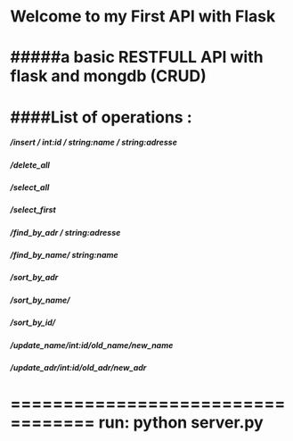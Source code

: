 
Welcome to my First API with Flask
==================================
  #####a basic RESTFULL API with flask and mongdb (CRUD)
==================================

####List of operations :
==================================

##### /insert / int:id / string:name / string:adresse

##### /delete\_all

##### /select\_all

##### /select\_first

##### /find\_by\_adr / string:adresse

##### /find\_by\_name/ string:name

##### /sort\_by\_adr

##### /sort\_by\_name/

##### /sort\_by\_id/

##### /update\_name/int:id/old\_name/new\_name

##### /update\_adr/int:id/old\_adr/new\_adr

==================================
run: python server.py
==================================
